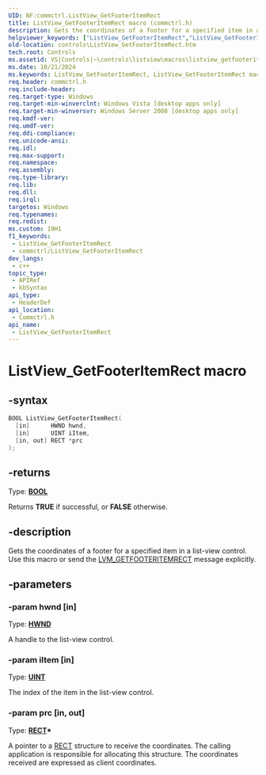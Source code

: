 ```yaml
---
UID: NF:commctrl.ListView_GetFooterItemRect
title: ListView_GetFooterItemRect macro (commctrl.h)
description: Gets the coordinates of a footer for a specified item in a list-view control. Use this macro or send the LVM_GETFOOTERITEMRECT message explicitly.
helpviewer_keywords: ["ListView_GetFooterItemRect","ListView_GetFooterItemRect macro [Windows Controls]","_shell_ListView_GetFooterItemRect","_shell_ListView_GetFooterItemRect_cpp","commctrl/ListView_GetFooterItemRect","controls.ListView_GetFooterItemRect","controls._shell_ListView_GetFooterItemRect"]
old-location: controls\ListView_GetFooterItemRect.htm
tech.root: Controls
ms.assetid: VS|Controls|~\controls\listview\macros\listview_getfooteritemrect.htm
ms.date: 10/21/2024
ms.keywords: ListView_GetFooterItemRect, ListView_GetFooterItemRect macro [Windows Controls], _shell_ListView_GetFooterItemRect, _shell_ListView_GetFooterItemRect_cpp, commctrl/ListView_GetFooterItemRect, controls.ListView_GetFooterItemRect, controls._shell_ListView_GetFooterItemRect
req.header: commctrl.h
req.include-header: 
req.target-type: Windows
req.target-min-winverclnt: Windows Vista [desktop apps only]
req.target-min-winversvr: Windows Server 2008 [desktop apps only]
req.kmdf-ver: 
req.umdf-ver: 
req.ddi-compliance: 
req.unicode-ansi: 
req.idl: 
req.max-support: 
req.namespace: 
req.assembly: 
req.type-library: 
req.lib: 
req.dll: 
req.irql: 
targetos: Windows
req.typenames: 
req.redist: 
ms.custom: 19H1
f1_keywords:
 - ListView_GetFooterItemRect
 - commctrl/ListView_GetFooterItemRect
dev_langs:
 - c++
topic_type:
 - APIRef
 - kbSyntax
api_type:
 - HeaderDef
api_location:
 - Commctrl.h
api_name:
 - ListView_GetFooterItemRect
---
```


# ListView_GetFooterItemRect macro

## -syntax

```cpp
BOOL ListView_GetFooterItemRect(
  [in]      HWND hwnd,
  [in]      UINT iItem,
  [in, out] RECT *prc
);
```

## -returns

Type: **[BOOL](/windows/desktop/winprog/windows-data-types)**

Returns <b>TRUE</b> if successful, or <b>FALSE</b> otherwise.


## -description

Gets the coordinates of a  footer for a specified item in a list-view control. Use this macro or send the <a href="/windows/desktop/Controls/lvm-getfooteritemrect">LVM_GETFOOTERITEMRECT</a> message explicitly.

## -parameters

### -param hwnd [in]

Type: <b><a href="/windows/desktop/WinProg/windows-data-types">HWND</a></b>

A handle to the list-view control.

### -param iItem [in]

Type: <b><a href="/windows/desktop/WinProg/windows-data-types">UINT</a></b>

The index of the item in the list-view control.

### -param prc [in, out]

Type: <b><a href="/windows/desktop/api/windef/ns-windef-rect">RECT</a>*</b>

A pointer to a <a href="/windows/desktop/api/windef/ns-windef-rect">RECT</a> structure to receive the coordinates. The calling application is responsible for allocating this structure. The coordinates received are expressed as client coordinates.
